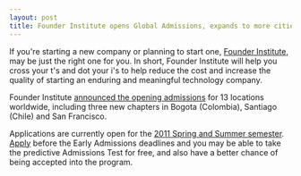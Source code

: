 ```yaml
---
layout: post
title: Founder Institute opens Global Admissions, expands to more cities
---
```


If you're starting a new company or planning to start one, <a href="http://www.founderinstitute.com/">Founder Institute</a>, may be just the right one for you. In short, Founder Institute will help you cross your t's and dot your i's to help reduce the cost and increase the quality of starting an enduring and meaningful technology company.

Founder Institute <a href="http://techcrunch.com/2011/01/19/founders-institute-expands-to-south-america-should-your-country-be-next/">announced the opening admissions</a> for 13 locations worldwide, including three new chapters in Bogota (Colombia), Santiago (Chile) and San Francisco.

Applications are currently open for the <a href="http://www.founderinstitute.com/posts/278">2011 Spring and Summer semester</a>. <a href="http://www.founderinstitute.com/lead">Apply</a> before the Early Admissions deadlines and you may be able to take the predictive Admissions Test for free, and also have a better chance of being accepted into the program.